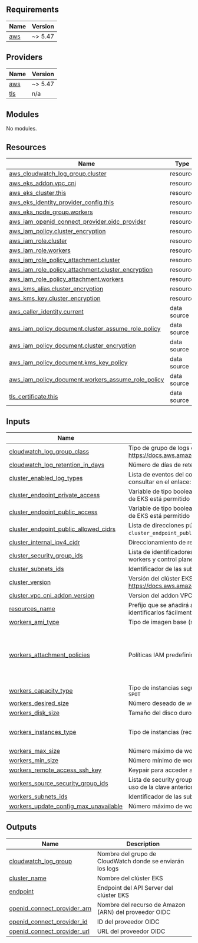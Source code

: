 ## Requirements

| Name | Version |
|------|---------|
| <a name="requirement_aws"></a> [aws](#requirement\_aws) | ~> 5.47 |

## Providers

| Name | Version |
|------|---------|
| <a name="provider_aws"></a> [aws](#provider\_aws) | ~> 5.47 |
| <a name="provider_tls"></a> [tls](#provider\_tls) | n/a |

## Modules

No modules.

## Resources

| Name | Type |
|------|------|
| [aws_cloudwatch_log_group.cluster](https://registry.terraform.io/providers/hashicorp/aws/latest/docs/resources/cloudwatch_log_group) | resource |
| [aws_eks_addon.vpc_cni](https://registry.terraform.io/providers/hashicorp/aws/latest/docs/resources/eks_addon) | resource |
| [aws_eks_cluster.this](https://registry.terraform.io/providers/hashicorp/aws/latest/docs/resources/eks_cluster) | resource |
| [aws_eks_identity_provider_config.this](https://registry.terraform.io/providers/hashicorp/aws/latest/docs/resources/eks_identity_provider_config) | resource |
| [aws_eks_node_group.workers](https://registry.terraform.io/providers/hashicorp/aws/latest/docs/resources/eks_node_group) | resource |
| [aws_iam_openid_connect_provider.oidc_provider](https://registry.terraform.io/providers/hashicorp/aws/latest/docs/resources/iam_openid_connect_provider) | resource |
| [aws_iam_policy.cluster_encryption](https://registry.terraform.io/providers/hashicorp/aws/latest/docs/resources/iam_policy) | resource |
| [aws_iam_role.cluster](https://registry.terraform.io/providers/hashicorp/aws/latest/docs/resources/iam_role) | resource |
| [aws_iam_role.workers](https://registry.terraform.io/providers/hashicorp/aws/latest/docs/resources/iam_role) | resource |
| [aws_iam_role_policy_attachment.cluster](https://registry.terraform.io/providers/hashicorp/aws/latest/docs/resources/iam_role_policy_attachment) | resource |
| [aws_iam_role_policy_attachment.cluster_encryption](https://registry.terraform.io/providers/hashicorp/aws/latest/docs/resources/iam_role_policy_attachment) | resource |
| [aws_iam_role_policy_attachment.workers](https://registry.terraform.io/providers/hashicorp/aws/latest/docs/resources/iam_role_policy_attachment) | resource |
| [aws_kms_alias.cluster_encryption](https://registry.terraform.io/providers/hashicorp/aws/latest/docs/resources/kms_alias) | resource |
| [aws_kms_key.cluster_encryption](https://registry.terraform.io/providers/hashicorp/aws/latest/docs/resources/kms_key) | resource |
| [aws_caller_identity.current](https://registry.terraform.io/providers/hashicorp/aws/latest/docs/data-sources/caller_identity) | data source |
| [aws_iam_policy_document.cluster_assume_role_policy](https://registry.terraform.io/providers/hashicorp/aws/latest/docs/data-sources/iam_policy_document) | data source |
| [aws_iam_policy_document.cluster_encryption](https://registry.terraform.io/providers/hashicorp/aws/latest/docs/data-sources/iam_policy_document) | data source |
| [aws_iam_policy_document.kms_key_policy](https://registry.terraform.io/providers/hashicorp/aws/latest/docs/data-sources/iam_policy_document) | data source |
| [aws_iam_policy_document.workers_assume_role_policy](https://registry.terraform.io/providers/hashicorp/aws/latest/docs/data-sources/iam_policy_document) | data source |
| [tls_certificate.this](https://registry.terraform.io/providers/hashicorp/tls/latest/docs/data-sources/certificate) | data source |

## Inputs

| Name | Description | Type | Default | Required |
|------|-------------|------|---------|:--------:|
| <a name="input_cloudwatch_log_group_class"></a> [cloudwatch\_log\_group\_class](#input\_cloudwatch\_log\_group\_class) | Tipo de grupo de logs de CloudWatch. Los valores admitidos son `STANDARD` or `INFREQUENT_ACCESS`. https://docs.aws.amazon.com/AmazonCloudWatch/latest/logs/CloudWatch_Logs_Log_Classes.html | `string` | `null` | no |
| <a name="input_cloudwatch_log_retention_in_days"></a> [cloudwatch\_log\_retention\_in\_days](#input\_cloudwatch\_log\_retention\_in\_days) | Número de días de retención en CloudWatch de los logs generados por EKS | `number` | `30` | no |
| <a name="input_cluster_enabled_log_types"></a> [cluster\_enabled\_log\_types](#input\_cluster\_enabled\_log\_types) | Lista de eventos del control plane a registrar en CloudWatch. Las opciones disponibles se pueden consultar en el enlace: https://docs.aws.amazon.com/eks/latest/userguide/control-plane-logs.html | `list(string)` | n/a | yes |
| <a name="input_cluster_endpoint_private_access"></a> [cluster\_endpoint\_private\_access](#input\_cluster\_endpoint\_private\_access) | Variable de tipo boolean para definir si el acceso a través de direccionamiento privado al API Server de EKS está permitido | `bool` | n/a | yes |
| <a name="input_cluster_endpoint_public_access"></a> [cluster\_endpoint\_public\_access](#input\_cluster\_endpoint\_public\_access) | Variable de tipo boolean para definir si el acceso a través de direccionamiento públic al API Server de EKS está permitido | `bool` | n/a | yes |
| <a name="input_cluster_endpoint_public_allowed_cidrs"></a> [cluster\_endpoint\_public\_allowed\_cidrs](#input\_cluster\_endpoint\_public\_allowed\_cidrs) | Lista de direcciones públicas permitidas a acceder al API Server de EKS si la variable `cluster_endpoint_public_access` es `true` | `list(string)` | `null` | no |
| <a name="input_cluster_internal_ipv4_cidr"></a> [cluster\_internal\_ipv4\_cidr](#input\_cluster\_internal\_ipv4\_cidr) | Direccionamiento de red interno del clúster de Kubernetes | `string` | `null` | no |
| <a name="input_cluster_security_group_ids"></a> [cluster\_security\_group\_ids](#input\_cluster\_security\_group\_ids) | Lista de identificadores de security group para las ENI que EKS crea para la comunicación entre workers y control plane | `list(string)` | `[]` | no |
| <a name="input_cluster_subnets_ids"></a> [cluster\_subnets\_ids](#input\_cluster\_subnets\_ids) | Identificador de las subredes del VPC donde desplegará el clúster EKS | `list(string)` | n/a | yes |
| <a name="input_cluster_version"></a> [cluster\_version](#input\_cluster\_version) | Versión del clúster EKS. Más información en el enlace https://docs.aws.amazon.com/eks/latest/userguide/kubernetes-versions.html | `string` | n/a | yes |
| <a name="input_cluster_vpc_cni_addon_version"></a> [cluster\_vpc\_cni\_addon\_version](#input\_cluster\_vpc\_cni\_addon\_version) | Version del addon VPC CNI para EKS | `string` | `null` | no |
| <a name="input_resources_name"></a> [resources\_name](#input\_resources\_name) | Prefijo que se añadirá al nombre de todos los recursos que se creen en este módulo para identificarlos fácilmente | `string` | n/a | yes |
| <a name="input_workers_ami_type"></a> [workers\_ami\_type](#input\_workers\_ami\_type) | Tipo de imagen base (sistema operativo) para crear los worker nodes | `string` | n/a | yes |
| <a name="input_workers_attachment_policies"></a> [workers\_attachment\_policies](#input\_workers\_attachment\_policies) | Políticas IAM predefinidas en AWS que se asignarán al rol IAM que se vincule con los worker nodes | `list(string)` | <pre>[<br>  "AmazonEKSWorkerNodePolicy",<br>  "AmazonEKS_CNI_Policy",<br>  "AmazonEC2ContainerRegistryReadOnly",<br>  "AmazonSSMManagedInstanceCore"<br>]</pre> | no |
| <a name="input_workers_capacity_type"></a> [workers\_capacity\_type](#input\_workers\_capacity\_type) | Tipo de instancias según la disponibilidades que necesitemos. Valores admitidos son `ON_DEMAND` o `SPOT` | `string` | `"ON_DEMAND"` | no |
| <a name="input_workers_desired_size"></a> [workers\_desired\_size](#input\_workers\_desired\_size) | Número deseado de workers nodes en ejecución | `number` | `1` | no |
| <a name="input_workers_disk_size"></a> [workers\_disk\_size](#input\_workers\_disk\_size) | Tamaño del disco duro (EBS) de los worker nodes | `number` | `10` | no |
| <a name="input_workers_instances_type"></a> [workers\_instances\_type](#input\_workers\_instances\_type) | Tipo de instancias (recursos de computación y memoria) para los workers nodes | `list(string)` | <pre>[<br>  "t3.micro"<br>]</pre> | no |
| <a name="input_workers_max_size"></a> [workers\_max\_size](#input\_workers\_max\_size) | Número máximo de workers nodes en ejecución | `number` | `3` | no |
| <a name="input_workers_min_size"></a> [workers\_min\_size](#input\_workers\_min\_size) | Número mínimo de workers nodes en ejecución | `number` | `0` | no |
| <a name="input_workers_remote_access_ssh_key"></a> [workers\_remote\_access\_ssh\_key](#input\_workers\_remote\_access\_ssh\_key) | Keypair para acceder a través de SSH a los worker nodes | `string` | `null` | no |
| <a name="input_workers_source_security_group_ids"></a> [workers\_source\_security\_group\_ids](#input\_workers\_source\_security\_group\_ids) | Lista de security groups a los que se les permitirá el acceso por SSH a los workers nodes haciendo uso de la clave anterior | `list(string)` | `[]` | no |
| <a name="input_workers_subnets_ids"></a> [workers\_subnets\_ids](#input\_workers\_subnets\_ids) | Identificador de las subredes del VPC donde desplegarán los worker nodes de EKS | `list(string)` | n/a | yes |
| <a name="input_workers_update_config_max_unavailable"></a> [workers\_update\_config\_max\_unavailable](#input\_workers\_update\_config\_max\_unavailable) | Número máximo de workers nodes no disponibles durante el proceso de actualización de estos | `number` | `1` | no |

## Outputs

| Name | Description |
|------|-------------|
| <a name="output_cloudwatch_log_group"></a> [cloudwatch\_log\_group](#output\_cloudwatch\_log\_group) | Nombre del grupo de CloudWatch donde se enviarán los logs |
| <a name="output_cluster_name"></a> [cluster\_name](#output\_cluster\_name) | Nombre del clúster EKS |
| <a name="output_endpoint"></a> [endpoint](#output\_endpoint) | Endpoint del API Server del clúster EKS |
| <a name="output_openid_connect_provider_arn"></a> [openid\_connect\_provider\_arn](#output\_openid\_connect\_provider\_arn) | Nombre del recurso de Amazon (ARN) del proveedor OIDC |
| <a name="output_openid_connect_provider_id"></a> [openid\_connect\_provider\_id](#output\_openid\_connect\_provider\_id) | ID del proveedor OIDC |
| <a name="output_openid_connect_provider_url"></a> [openid\_connect\_provider\_url](#output\_openid\_connect\_provider\_url) | URL del proveedor OIDC |
